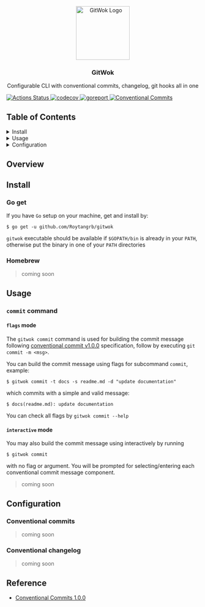 <p align="center">
  <img alt="GitWok Logo" src="" width="140" height="140" />
  <h3 align="center">GitWok</h3>
  <p align="center">Configurable CLI with conventional commits, changelog, git hooks all in one</p>
</p>

<p>
  <a href="https://github.com/Roytangrb/gitwok/actions">
    <img alt="Actions Status" src="https://github.com/Roytangrb/gitwok/workflows/Go/badge.svg" />
  </a>
  <a href="https://codecov.io/gh/Roytangrb/gitwok">
    <img alt="codecov" src="https://codecov.io/gh/Roytangrb/gitwok/branch/main/graph/badge.svg" />
  </a>
  <a href="https://goreportcard.com/report/github.com/Roytangrb/gitwok">
    <img alt="goreport" src="https://goreportcard.com/badge/github.com/Roytangrb/gitwok" />
  </a>
  <a href="https://conventionalcommits.org">
    <img alt="Conventional Commits" src="https://img.shields.io/badge/Conventional%20Commits-1.0.0-yellow.svg" />
  </a>
</p>

## Table of Contents
<details>
<summary>Install</summary>

- [Go get](#go-get)
- [Homebrew](#homebrew)

</details>

<details>
<summary>Usage</summary>

- [`commit` command](#commit-command)

</details>

<details>
<summary>Configuration</summary>

- [Conventional commits](#conventional-commits)
- [Conventional changelog](#conventional-changelog)

</details>

## Overview

## Install

### Go get
If you have `Go` setup on your machine, get and install by:
```
$ go get -u github.com/Roytangrb/gitwok
```
`gitwok` executable should be available if `$GOPATH/bin` is already in your `PATH`, otherwise put the binary in one of your `PATH` directories

### Homebrew

> coming soon

## Usage

### `commit` command

#### `flags` mode
The `gitwok commit` command is used for building the commit message following [conventional commit v1.0.0](https://www.conventionalcommits.org/en/v1.0.0/) specification, follow by executing `git commit -m <msg>`.

You can build the commit message using flags for subcommand `commit`, example: 
```
$ gitwok commit -t docs -s readme.md -d "update documentation"
```
which commits with a simple and valid message:
```
$ docs(readme.md): update documentation
```
You can check all flags by `gitwok commit --help`

#### `interactive` mode
You may also build the commit message using interactively by running 
```
$ gitwok commit
````
with no flag or argument. You will be prompted for selecting/entering each conventional commit message component.

> coming soon

## Configuration

### Conventional commits

> coming soon

### Conventional changelog

> coming soon

## Reference
* [Conventional Commits 1.0.0](https://www.conventionalcommits.org/en/v1.0.0/)